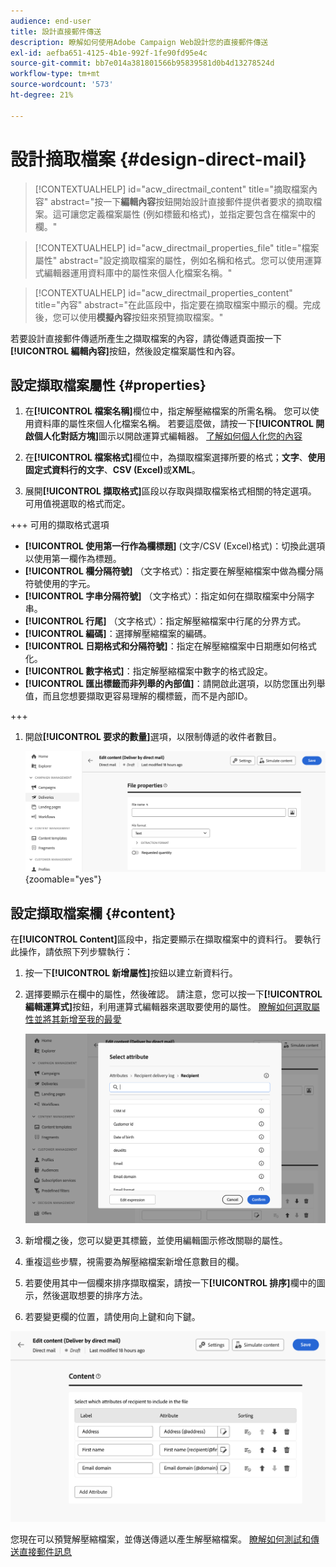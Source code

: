 ```yaml
---
audience: end-user
title: 設計直接郵件傳送
description: 瞭解如何使用Adobe Campaign Web設計您的直接郵件傳送
exl-id: aefba651-4125-4b1e-992f-1fe90fd95e4c
source-git-commit: bb7e014a381801566b95839581d0b4d13278524d
workflow-type: tm+mt
source-wordcount: '573'
ht-degree: 21%

---
```


# 設計摘取檔案 {#design-direct-mail}

>[!CONTEXTUALHELP]
>id="acw_directmail_content"
>title="摘取檔案內容"
>abstract="按一下&#x200B;**編輯內容**&#x200B;按鈕開始設計直接郵件提供者要求的摘取檔案。這可讓您定義檔案屬性 (例如標籤和格式)，並指定要包含在檔案中的欄。"

>[!CONTEXTUALHELP]
>id="acw_directmail_properties_file"
>title="檔案屬性"
>abstract="設定摘取檔案的屬性，例如名稱和格式。您可以使用運算式編輯器運用資料庫中的屬性來個人化檔案名稱。"

>[!CONTEXTUALHELP]
>id="acw_directmail_properties_content"
>title="內容"
>abstract="在此區段中，指定要在摘取檔案中顯示的欄。完成後，您可以使用&#x200B;**模擬內容**&#x200B;按鈕來預覽摘取檔案。"

若要設計直接郵件傳遞所產生之擷取檔案的內容，請從傳遞頁面按一下&#x200B;**[!UICONTROL 編輯內容]**&#x200B;按鈕，然後設定檔案屬性和內容。

## 設定擷取檔案屬性 {#properties}

1. 在&#x200B;**[!UICONTROL 檔案名稱]**&#x200B;欄位中，指定解壓縮檔案的所需名稱。 您可以使用資料庫的屬性來個人化檔案名稱。 若要這麼做，請按一下&#x200B;**[!UICONTROL 開啟個人化對話方塊]**&#x200B;圖示以開啟運算式編輯器。 [了解如何個人化您的內容](../personalization/personalize.md)

1. 在&#x200B;**[!UICONTROL 檔案格式]**&#x200B;欄位中，為擷取檔案選擇所要的格式；**文字**、**使用固定式資料行的文字**、**CSV (Excel)**&#x200B;或&#x200B;**XML**。

1. 展開&#x200B;**[!UICONTROL 擷取格式]**&#x200B;區段以存取與擷取檔案格式相關的特定選項。 可用值視選取的格式而定。

+++ 可用的擷取格式選項

   * **[!UICONTROL 使用第一行作為欄標題]** (文字/CSV (Excel)格式)：切換此選項以使用第一欄作為標題。
   * **[!UICONTROL 欄分隔符號]** （文字格式）：指定要在解壓縮檔案中做為欄分隔符號使用的字元。
   * **[!UICONTROL 字串分隔符號]** （文字格式）：指定如何在擷取檔案中分隔字串。
   * **[!UICONTROL 行尾]** （文字格式）：指定解壓縮檔案中行尾的分界方式。
   * **[!UICONTROL 編碼]**：選擇解壓縮檔案的編碼。
   * **[!UICONTROL 日期格式和分隔符號]**：指定在解壓縮檔案中日期應如何格式化。
   * **[!UICONTROL 數字格式]**：指定解壓縮檔案中數字的格式設定。
   * **[!UICONTROL 匯出標籤而非列舉的內部值]**：請開啟此選項，以防您匯出列舉值，而且您想要擷取更容易理解的欄標籤，而不是內部ID。

+++

1. 開啟&#x200B;**[!UICONTROL 要求的數量]**&#x200B;選項，以限制傳遞的收件者數目。

   ![](assets/dm-content-details.png){zoomable="yes"}

## 設定擷取檔案欄 {#content}

在&#x200B;**[!UICONTROL Content]**&#x200B;區段中，指定要顯示在擷取檔案中的資料行。 要執行此操作，請依照下列步驟執行：

1. 按一下&#x200B;**[!UICONTROL 新增屬性]**&#x200B;按鈕以建立新資料行。
1. 選擇要顯示在欄中的屬性，然後確認。 請注意，您可以按一下&#x200B;**[!UICONTROL 編輯運算式]**&#x200B;按鈕，利用運算式編輯器來選取要使用的屬性。 [瞭解如何選取屬性並將其新增至我的最愛](../get-started/attributes.md)

   ![](assets/dm-add-attribute.png)

1. 新增欄之後，您可以變更其標籤，並使用編輯圖示修改關聯的屬性。
1. 重複這些步驟，視需要為解壓縮檔案新增任意數目的欄。
1. 若要使用其中一個欄來排序擷取檔案，請按一下&#x200B;**[!UICONTROL 排序]**&#x200B;欄中的圖示，然後選取想要的排序方法。
1. 若要變更欄的位置，請使用向上鍵和向下鍵。

![](assets/dm-content-attributes.png)

您現在可以預覽解壓縮檔案，並傳送傳遞以產生解壓縮檔案。 [瞭解如何測試和傳送直接郵件訊息](send-direct-mail.md)
